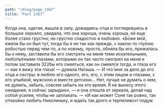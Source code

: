 ```yaml
---
path: "/blog/page_1367"
title: "Part 1367"
---
```


 Когда она, одетая, вышла в залу, дожидаясь отца и поглядевшись в большое зеркало, увидала, что она хороша, очень хороша, ей еще более стало грустно; но грустно сладостно и любовно.
«Боже мой, ежели бы он был тут, тогда бы я не так как прежде, с какою-то глупою робостью перед чем-то, а по новому, просто, обняла бы его, прижалась бы к нему, заставила бы его смотреть на меня теми искательными, любопытными глазами, которыми он так часто смотрел на меня и потом заставила 322бы его смеяться, как он смеялся тогда, и глаза его — как я вижу эти глаза! — думала Наташа. — И что̀ мне за дело до его отца и сестры: я люблю его одного, его, его, с этим лицом и глазами, с его улыбкой, мужскою и вместе детскою... Нет, лучше не думать о нем, не думать, забыть, совсем забыть на это время. Я не вынесу этого ожидания, я сейчас зарыдаю», — и она отошла от зеркала, делая над собой усилия, чтобы не заплакать. — «И как может Соня так ровно, так спокойно любить Николиньку, и ждать так долго и терпеливо»! подум
